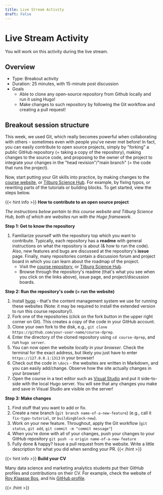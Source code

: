```yaml
---
title: Live Stream Activity
draft: False
---
```


# Live Stream Activity

You will work on this activity during the live stream.

## Overview

- Type: Breakout activity
- Duration: 25 minutes, with 15-minute post discussion
- Goals
  - Able to clone any open-source repository from Github locally and run it using Hugo!
  - Make changes to such repository by following the Git workflow and creating a pull request!

## Breakout session structure

This week, we used Git, which really becomes powerful when collaborating with others - sometimes even with people you've never met before! In fact, you can easily contribute to open source projects, simply by "forking" a public GitHub repository (= taking a copy of the repository), making changes to the source code, and proposing to the owner of the project to integrate your changes in the "head revision"/"main branch" (= the code that runs the project).

Now, start putting your Git skills into practice, by making changes to the [course website](https://dprep.hannesdatta.com), or [Tilburg Science Hub](https://tilburgsciencehub.com). For example, by fixing typos, or rewriting parts of the tutorials or building blocks. To get started, view the steps below.


{{< hint info >}}
__How to contribute to an open source project__

*The instructions below pertain to this course website and Tilburg Science Hub, both of which are websites run with the Hugo framework.*

__Step 1: Get to know the repository__

1. Familiarize yourself with the repository top which you want to contribute. Typically, each repository has a __readme__ with general instructions on what the repository is about (& how to run the code). Also, new features and bugs are discussed at the repository's __issue__ page. Finally, many repositories contain a discussion forum and project board in which you can learn about the roadmap of the project.
    - Visit the [course repository](https://github.com/hannesdatta/course-dprep), or [Tilburg Science Hub](https://github.com/tilburgsciencehub/tsh-website).
    - Browse through the repository's readme (that's what you see when you click on the links above), issue page, and project/discussion boards.


__Step 2: Run the repository's code (= run the website)__

1. Install [hugo](https://gohugo.io/getting-started/installing/) - that's the content management system we use for running these websites (Note: it may be required to install the extended version to run this course repository!).
2. Fork one of the repositories (click on the fork button in the upper right corner on Git). This creates a copy of the code in your GitHub account.
3. Clone your own fork to the disk, e.g., `git clone https://github.com/your-user-name/course-dprep`.
4. Enter the directory of the cloned repository using `cd course-dprep`, and run `hugo server`.
5. You can now open the website *locally in your browser*. Check the terminal for the exact address, but likely you just have to enter `https://127.0.0.1:1313` in your browser!
6. Check out the code in `\docs` - the websites are written in Markdown, and you can easily add/change. Observe how the site actually changes in your browser!
7. Open the course in a text editor such as [Visual Studio](https://code.visualstudio.com/) and put it side-to-side with the local Hugo server. You will see that any changes you make and save in Visual Studio are visible on the server!

__Step 3: Make changes__

1. Find stuff that you want to add or fix.
2. Create a new branch (`git branch name-of-a-new-feature`) (e.g., call it `fix-typo-tutorial`, or `buildingblock-new`).
6. Work on your new feature. Throughout, apply the Git workflow (`git status`, `git add`, `git commit -m "commit message"`)
7. When you're done with all of your changes, push your changes to your GitHub repository `git push -u origin name-of-a-new-feature`
8. Fully done & happy? Issue a pull request from the website. Write a little description for what you did when sending your PR.
{{< /hint >}}


{{< hint info >}}
__Build your CV__

Many data science and marketing analytics students put their GitHub profiles and contributions on their CV. For example, check the website of [Roy Klaasse Bos](https://royklaassebos.nl), and his [GitHub profile](https://github.com/RoyKlaasseBos).

{{< /hint >}}
<!--
## Overview

- Type: Breakout activity with 4-6 students, *or* guided "look over the shoulders of Hannes" session
- Duration 15 minutes
- Goals
  - Understand the process of input-transformation-output
  - Apply process in an R script


## Task

Write an R script, which transforms the input data, and writes an output file ("input-transformation-output").

Actively make use of the [cheat sheets](../../../building-blocks/cheat-sheets) (especially the one on `dplyr` in the data wrangling section).

### Input

Use this snippet to load the data, directly from [https://spotifycharts.com](https://spotifycharts.com).

```r
# generate a list of dates
urls <- c("https://spotifycharts.com/regional/nl/daily/2021-01-01/download", "https://spotifycharts.com/regional/nl/daily/2021-01-02/download", "https://spotifycharts.com/regional/nl/daily/2021-01-03/download", "https://spotifycharts.com/regional/nl/daily/2021-01-04/download", "https://spotifycharts.com/regional/nl/daily/2021-01-05/download", "https://spotifycharts.com/regional/nl/daily/2021-01-06/download", "https://spotifycharts.com/regional/nl/daily/2021-01-07/download")

# download files in batch
content <- lapply(urls, function(x) {
  # download raw data
  file = read.table(
    x,
    sep = ',',
    header = T,
    quote = '"',
    skip = 1
  )
  # attach date and country
  file$download_url = x
  return(file)
})

# bind everything together in one table
df <- do.call('rbind', content)

# view the data in the console
head(df)

# view the data in a new tab in RStudio
View(df)
```

The script downloads data from the web, and that may take about 10-15 seconds.

### Transformation

Work on *one or many* of the transformation steps below.

1. Generate a list of unique artists, and their total number of streams in the data. Output file name: `artist_streams`.

2. Generate a list of unique artists, and the corresponding count of tracks they have had in the data. Output file name: `artist_tracks`.

3. Transform the data from a long format to a wide format. The new data set will have the songs in rows, and the dates on which they were streamed in columns. The values in the cell indicate the number of streams on a given day. Output file name: `wide`.

### Output

Write the resulting data sets to *Excel*, using [the `xlsx` package](http://www.sthda.com/english/wiki/r-xlsx-package-a-quick-start-guide-to-manipulate-excel-files-in-r#write-data-to-an-excel-file).


## Code written in class

```

#################
##### INPUT #####
#################

# generate a list of dates
urls <-
  c(
    "https://spotifycharts.com/regional/nl/daily/2021-01-01/download",
    "https://spotifycharts.com/regional/nl/daily/2021-01-02/download",
    "https://spotifycharts.com/regional/nl/daily/2021-01-03/download",
    "https://spotifycharts.com/regional/nl/daily/2021-01-04/download",
    "https://spotifycharts.com/regional/nl/daily/2021-01-05/download",
    "https://spotifycharts.com/regional/nl/daily/2021-01-06/download",
    "https://spotifycharts.com/regional/nl/daily/2021-01-07/download"
  )

# download files in batch
# lapply(1:10, function(i) i^2)

# lapply(1:10, function(i) {
#   i+1
#   return(i^2)
#   i
# })

all_data = lapply(urls, function(url) {
  print(url)
  tmp <- read.table(url, sep = ',', skip = 1, quote = '"', header = TRUE)
  tmp$filename <- url
  return(tmp)
})

# str(all_data)
df = do.call('rbind', all_data)

# ?read.table
# head(tmp)
# View(tmp)
# cat(readLines(urls[1]), sep = "\n")

# view the data in the console
head(df)

colnames(df) <- tolower(colnames(df))
colnames(df) <- gsub('[.]', '', colnames(df))

# grepl('amazing', 'This is really an amazing book that you should read.')
# gsub('hannes','shrabastee', 'hannes is teaching a good class.')
# gsub('[.]', '', 'artist.title')


########################
#### TRANSFORMATION ####
########################

library(dplyr)

# sum of streams by artists
tmp <-
  df %>% group_by(artist) %>% summarise(total_streams = sum(streams))

tmp2 <- df %>% group_by(artist) %>% count(trackname)


# data.table
# library(data.table)
# data.table(df)[, list(.N),by=c('artist', 'trackname')][, list(N=.N),by=c('artist')]


#View(tmp)

library("xlsx")
# install.package('xlsx')    # ' '    ""    ' " '     " ' "
tmp <- data.frame(tmp)

write.xlsx(tmp, 'spotify.xlsx', sheetName = "artists",
           col.names = TRUE, row.names = FALSE, append = FALSE)



write.table(df, 'spotify_output.csv')
# explore workspace

```

-->
